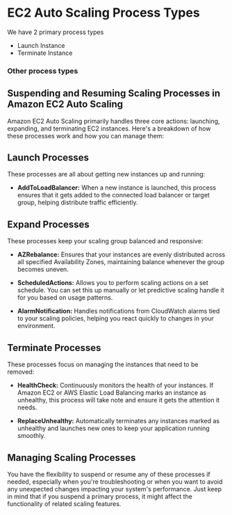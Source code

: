 # EC2 Auto Scaling Process Types

We have 2 primary process types
- Launch Instance
- Terminate Instance

### Other process types

## Suspending and Resuming Scaling Processes in Amazon EC2 Auto Scaling

Amazon EC2 Auto Scaling primarily handles three core actions: launching, expanding, and terminating EC2 instances. Here's a breakdown of how these processes work and how you can manage them:

## Launch Processes

These processes are all about getting new instances up and running:

- **AddToLoadBalancer:** When a new instance is launched, this process ensures that it gets added to the connected load balancer or target group, helping distribute traffic efficiently.

## Expand Processes

These processes keep your scaling group balanced and responsive:

- **AZRebalance:** Ensures that your instances are evenly distributed across all specified Availability Zones, maintaining balance whenever the group becomes uneven.
  
- **ScheduledActions:** Allows you to perform scaling actions on a set schedule. You can set this up manually or let predictive scaling handle it for you based on usage patterns.

- **AlarmNotification:** Handles notifications from CloudWatch alarms tied to your scaling policies, helping you react quickly to changes in your environment.

## Terminate Processes

These processes focus on managing the instances that need to be removed:

- **HealthCheck:** Continuously monitors the health of your instances. If Amazon EC2 or AWS Elastic Load Balancing marks an instance as unhealthy, this process will take note and ensure it gets the attention it needs.
  
- **ReplaceUnhealthy:** Automatically terminates any instances marked as unhealthy and launches new ones to keep your application running smoothly.

## Managing Scaling Processes

You have the flexibility to suspend or resume any of these processes if needed, especially when you're troubleshooting or when you want to avoid any unexpected changes impacting your system's performance. Just keep in mind that if you suspend a primary process, it might affect the functionality of related scaling features.
